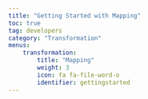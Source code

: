 ```yaml
---
title: "Getting Started with Mapping"
toc: true
tag: developers
category: "Transformation"
menus: 
    transformation:
        title: "Mapping"
        weight: 3
        icon: fa fa-file-word-o
        identifier: gettingstarted
---
```

